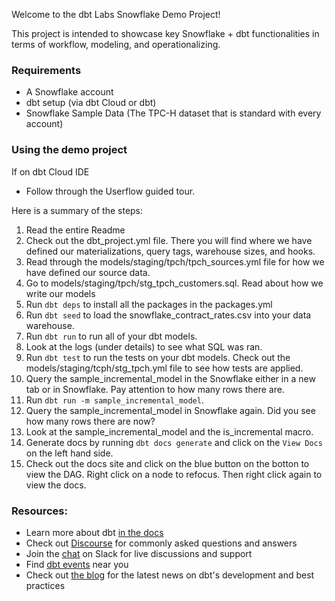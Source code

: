 Welcome to the dbt Labs Snowflake Demo Project! 

This project is intended to showcase key Snowflake + dbt functionalities in terms of 
workflow, modeling, and operationalizing. 

### Requirements
- A Snowflake account 
- dbt setup (via dbt Cloud or dbt)
- Snowflake Sample Data (The TPC-H dataset that is standard with every account)

### Using the demo project

If on dbt Cloud IDE
- Follow through the Userflow guided tour. 

Here is a summary of the steps: 

1. Read the entire Readme 
2. Check out the dbt_project.yml file. There you will find where we have defined our materializations, query tags, warehouse sizes, and hooks.
3. Read through the models/staging/tpch/tpch_sources.yml file for how we have defined our source data.
4. Go to models/staging/tpch/stg_tpch_customers.sql. Read about how we write our models 
5. Run `dbt deps` to install all the packages in the packages.yml
6. Run `dbt seed` to load the snowflake_contract_rates.csv into your data warehouse. 
7. Run `dbt run` to run all of your dbt models.
8. Look at the logs (under details) to see what SQL was ran.
8. Run `dbt test` to run the tests on your dbt models. Check out the models/staging/tcph/stg_tpch.yml file to see how tests are applied.
9. Query the sample_incremental_model in the Snowflake either in a new tab or in Snowflake. Pay attention to how many rows there are. 
10. Run `dbt run -m sample_incremental_model`. 
11. Query the sample_incremental_model in Snowflake again. Did you see how many rows there are now?
12. Look at the sample_incremental_model and the is_incremental macro.
13. Generate docs by running `dbt docs generate` and click on the `View Docs` on the left hand side. 
14. Check out the docs site and click on the blue button on the botton to view the DAG. Right click on a node to refocus. Then right click again to view the docs.


### Resources:
- Learn more about dbt [in the docs](https://docs.getdbt.com/docs/introduction)
- Check out [Discourse](https://discourse.getdbt.com/) for commonly asked questions and answers
- Join the [chat](http://slack.getdbt.com/) on Slack for live discussions and support
- Find [dbt events](https://events.getdbt.com) near you
- Check out [the blog](https://blog.getdbt.com/) for the latest news on dbt's development and best practices
